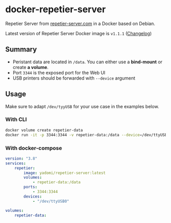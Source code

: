 # docker-repetier-server

Repetier Server from [repetier-server.com](https://www.repetier-server.com/download-repetier-server/) in a Docker based on Debian.

Latest version of Repetier Server Docker image is `v1.1.1` ([Changelog](https://download3.repetier.com/files/server/changelog.txt))

## Summary

- Peristant data are located in `/data`. You can either use a **bind-mount** or create **a volume**.
- Port `3344` is the exposed port for the Web UI
- USB printers should be forwarded with `--device` argument

## Usage

Make sure to adapt `/dev/tyyUSB` for your use case in the examples below.

### With CLI

```bash
docker volume create repetier-data
docker run -it -p 3344:3344 -v repetier-data:/data --device=/dev/ttyUSB0 --name repetier-server yadomi/repetier-server
```

### With docker-compose

```yaml
version: "3.8"
services:
    repetier:
        image: yadomi/repetier-server:latest
        volumes:
            - repetier-data:/data
        ports:
            - 3344:3344
        devices:
            - "/dev/ttyUSB0"

volumes:
    repetier-data:
```
